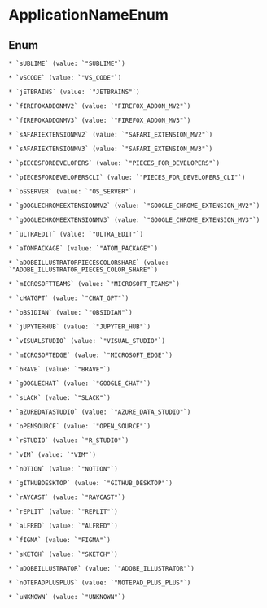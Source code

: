 
# ApplicationNameEnum

## Enum


    * `sUBLIME` (value: `"SUBLIME"`)

    * `vSCODE` (value: `"VS_CODE"`)

    * `jETBRAINS` (value: `"JETBRAINS"`)

    * `fIREFOXADDONMV2` (value: `"FIREFOX_ADDON_MV2"`)

    * `fIREFOXADDONMV3` (value: `"FIREFOX_ADDON_MV3"`)

    * `sAFARIEXTENSIONMV2` (value: `"SAFARI_EXTENSION_MV2"`)

    * `sAFARIEXTENSIONMV3` (value: `"SAFARI_EXTENSION_MV3"`)

    * `pIECESFORDEVELOPERS` (value: `"PIECES_FOR_DEVELOPERS"`)

    * `pIECESFORDEVELOPERSCLI` (value: `"PIECES_FOR_DEVELOPERS_CLI"`)

    * `oSSERVER` (value: `"OS_SERVER"`)

    * `gOOGLECHROMEEXTENSIONMV2` (value: `"GOOGLE_CHROME_EXTENSION_MV2"`)

    * `gOOGLECHROMEEXTENSIONMV3` (value: `"GOOGLE_CHROME_EXTENSION_MV3"`)

    * `uLTRAEDIT` (value: `"ULTRA_EDIT"`)

    * `aTOMPACKAGE` (value: `"ATOM_PACKAGE"`)

    * `aDOBEILLUSTRATORPIECESCOLORSHARE` (value: `"ADOBE_ILLUSTRATOR_PIECES_COLOR_SHARE"`)

    * `mICROSOFTTEAMS` (value: `"MICROSOFT_TEAMS"`)

    * `cHATGPT` (value: `"CHAT_GPT"`)

    * `oBSIDIAN` (value: `"OBSIDIAN"`)

    * `jUPYTERHUB` (value: `"JUPYTER_HUB"`)

    * `vISUALSTUDIO` (value: `"VISUAL_STUDIO"`)

    * `mICROSOFTEDGE` (value: `"MICROSOFT_EDGE"`)

    * `bRAVE` (value: `"BRAVE"`)

    * `gOOGLECHAT` (value: `"GOOGLE_CHAT"`)

    * `sLACK` (value: `"SLACK"`)

    * `aZUREDATASTUDIO` (value: `"AZURE_DATA_STUDIO"`)

    * `oPENSOURCE` (value: `"OPEN_SOURCE"`)

    * `rSTUDIO` (value: `"R_STUDIO"`)

    * `vIM` (value: `"VIM"`)

    * `nOTION` (value: `"NOTION"`)

    * `gITHUBDESKTOP` (value: `"GITHUB_DESKTOP"`)

    * `rAYCAST` (value: `"RAYCAST"`)

    * `rEPLIT` (value: `"REPLIT"`)

    * `aLFRED` (value: `"ALFRED"`)

    * `fIGMA` (value: `"FIGMA"`)

    * `sKETCH` (value: `"SKETCH"`)

    * `aDOBEILLUSTRATOR` (value: `"ADOBE_ILLUSTRATOR"`)

    * `nOTEPADPLUSPLUS` (value: `"NOTEPAD_PLUS_PLUS"`)

    * `uNKNOWN` (value: `"UNKNOWN"`)



